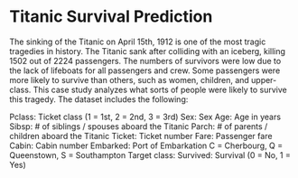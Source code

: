 # Titanic Survival Prediction
The sinking of the Titanic on April 15th, 1912 is one of the most tragic tragedies in history. The Titanic sank after colliding with an iceberg, killing 1502 out of 2224 passengers. The numbers of survivors were low due to the lack of lifeboats for all passengers and crew. Some passengers were more likely to survive than others, such as women, children, and upper-class. This case study analyzes what sorts of people were likely to survive this tragedy. The dataset includes the following:

Pclass: Ticket class (1 = 1st, 2 = 2nd, 3 = 3rd)
Sex: Sex
Age: Age in years
Sibsp: # of siblings / spouses aboard the Titanic
Parch: # of parents / children aboard the Titanic
Ticket: Ticket number
Fare: Passenger fare
Cabin: Cabin number
Embarked: Port of Embarkation C = Cherbourg, Q = Queenstown, S = Southampton
Target class: Survived: Survival (0 = No, 1 = Yes)


